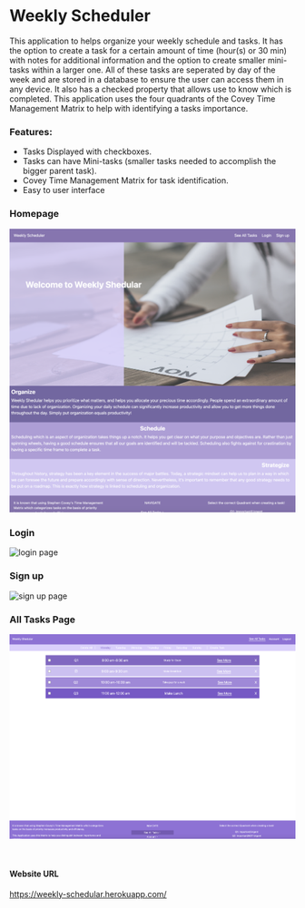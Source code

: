 # Weekly Scheduler

This application to helps organize your weekly schedule and tasks. It has the option to create a task for a certain amount of time (hour(s) or 30 min) with notes for additional information and the option to create smaller mini-tasks within a larger one. All of these tasks are seperated by day of the week and are stored in a database to ensure the user can access them in any device. It also has a checked property that allows use to know which is completed. This application uses the four quadrants of the Covey Time Management Matrix to help with identifying a tasks importance.

### Features:

- Tasks Displayed with checkboxes.
- Tasks can have Mini-tasks (smaller tasks needed to accomplish the bigger parent task).
- Covey Time Management Matrix for task identification.
- Easy to user interface

### Homepage

![homepage](mediaPics/homepage.png)

### Login

![login page](mediaPics/login-page.png)

### Sign up

![sign up page](mediaPics/signup.png)

### All Tasks Page

![all pages](mediaPics/all-tasks-with-tasks.png)

<br/>

#### Website URL

https://weekly-schedular.herokuapp.com/

